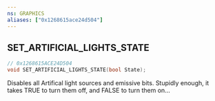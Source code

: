 ```yaml
---
ns: GRAPHICS
aliases: ["0x1268615ace24d504"]
---
```

## SET_ARTIFICIAL_LIGHTS_STATE

```c
// 0x1268615ACE24D504
void SET_ARTIFICIAL_LIGHTS_STATE(bool State);
```

Disables all Artifical light sources and emissive bits. Stupidly enough, it takes TRUE to turn them off, and FALSE to turn them on...

